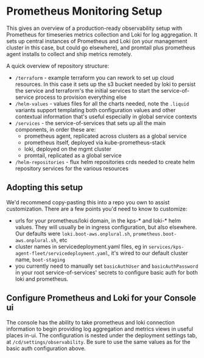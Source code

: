 # Prometheus Monitoring Setup

This gives an overview of a production-ready observability setup with Prometheus for timeseries metrics collection and Loki for log aggregation.  It sets up central instances of Prometheus and Loki (on your management cluster in this case, but could go elsewhere), and promtail plus prometheus agent installs to collect and ship metrics remotely.

A quick overview of repository structure:

* `/terraform` - example terraform you can rework to set up cloud resources.  In this case it sets up the s3 bucket needed by loki to persist the service and terraform's the initial services to start the service-of-service process to provision everything else
* `/helm-values` - values files for all the charts needed, note the `.liquid` variants support templating both configuration values and other contextual information that's useful especially in global service contexts
* `/services` - the service-of-services that sets up all the main components, in order these are:
    - prometheus agent, replicated across clusters as a global service
    - prometheus itself, deployed via kube-prometheus-stack
    - loki, deployed on the mgmt cluster
    - promtail, replicated as a global service
* `/helm-repositories` - flux helm repositories crds needed to create helm repository services for the various resources

## Adopting this setup

We'd recommend copy-pasting this into a repo you own to assist customization.  There are a few points you'd need to know to customize:

* urls for your prometheus/loki domain, in the kps-* and loki-* helm values.  They will usually be in ingress configuration, but also elsewhere.  Our defaults were `loki.boot-aws.onplural.sh`, `prometheus.boot-aws.onplural.sh`, etc
* cluster names in servicedeployment.yaml files, eg in `services/kps-agent-fleet/servicedeployment.yaml`, it's wired to our default cluster name, `boot-staging`
* you currently need to manually set `basicAuthUser` and `basicAuthPassword` in your root service-of-services' secrets to configure basic auth for both loki and prometheus.

## Configure Prometheus and Loki for your Console ui

The console has the ability to take prometheus and loki connection information to begin providing log aggregation and metrics views in useful places in-ui. The configuration is nested under the deployment settings tab, at `/cd/settings/observability`.  Be sure to use the same values as for the basic auth configuration above.